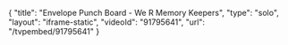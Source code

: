 {
    "title": "Envelope Punch Board - We R Memory Keepers",
    "type": "solo",
    "layout": "iframe-static",
    "videoId": "91795641",
    "url": "\/tvpembed\/91795641"
}